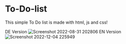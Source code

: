 # To-Do-list
This  simple To Do list is made with html, js and css! 


DE Version
![Screenshot 2022-08-31 202806](https://user-images.githubusercontent.com/101409114/205517962-5991a740-d4ec-45fe-8499-572f19b70afb.png)
EN Version
![Screenshot 2022-12-04 225949](https://user-images.githubusercontent.com/101409114/205517894-2a6cc362-40e7-4abc-add0-22adb0943573.png)

